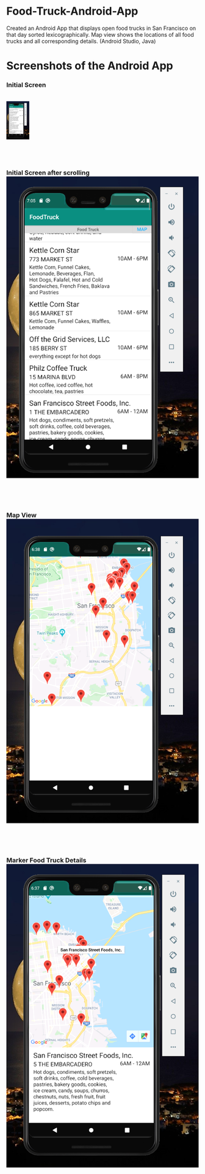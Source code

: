 # Food-Truck-Android-App
Created an Android App that displays open food trucks in San Francisco on that day sorted lexicographically. Map view shows the locations of all food trucks and all corresponding details.
(Android Studio, Java)

<h1>Screenshots of the Android App</h1>

<p align="center"><b>
  <h3>Initial Screen</h3><br>
<img height="100" width="60" src="https://github.com/agjay96/Food-Truck-Android-App/blob/master/images/Landing%20page.png"><br><br><br><br>
<h3>Initial Screen after scrolling<br>
<img src="https://github.com/agjay96/Food-Truck-Android-App/blob/master/images/Landing%20Page%202%20alphabetical.png"><br><br><br><br>
<h3>Map View<br>
<img src="https://github.com/agjay96/Food-Truck-Android-App/blob/master/images/Map%20Page.png"><br><br><br><br>
<h3>Marker Food Truck Details<br>
<img src="https://github.com/agjay96/Food-Truck-Android-App/blob/master/images/Map%20Page%20Details.png"><br><br><br><br>
</b></p>
